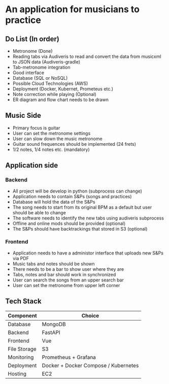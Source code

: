 # An application for musicians to practice
## Do List (In order)
- Metronome (Done)
- Reading tabs via Audiveris to read and convert the data from musicxml to JSON data (Audiveris-gradle)
- Tab-metronome integration
- Good interface
- Database (SQL or NoSQL)
- Possible Cloud Technologies (AWS)
- Deployment (Docker, Kubernet, Prometeus etc.)
- Note correction while playing (Optional)
- ER diagram and flow chart needs to be drawn

## Music Side
- Primary focus is guitar
- User can set the metronome settings
- User can slow down the music metronome
- Guitar sound frequences should be implemented (24 frets)
- 1/2 notes, 1/4 notes etc. (mandatory)

## Application side
### Backend
- All project will be develop in python (subprocess can change)
- Application needs to contain S&Ps (songs and practices)
- Database will hold the data of the S&Ps
- The song needs to start from its original BPM as a default but user should be able to change
- The software needs to identify the new tabs using audiveris subprocess
- Offline and online mods should be provided (optional)
- The S&Ps should have backtrackings that stored in S3 (optional)

### Frontend
- Application needs to have a administor interface that uploads new S&Ps via PDF
- Music tabs and notes should be shown
- There needs to be a bar to show user where they are
- Tabs, notes and bar should work in synchronized
- User can search the songs from an upper search bar
- User can set the metronome from upper left corner 

## Tech Stack
| Component  | Choice |
| ------------- | ------------- |
| Database  | MongoDB  |
| Backend  | FastAPI  |
| Frontend  | Vue  |
| File Storage  | S3 |
| Monitoring  | Prometheus + Grafana  |
| Deployment  | Docker + Docker Compose / Kubernetes |
| Hosting  | EC2  |
